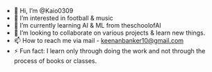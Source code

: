 - 👋 Hi, I’m @Kaio0309
- 👀 I’m interested in football & music
- 🌱 I’m currently learning AI & ML from theschoolofAI
- 💞️ I’m looking to collaborate on various projects & learn new things.
- 📫 How to reach me via mail - keenanbanker10@gmail.com
- ⚡ Fun fact: I learn only through doing the work and not through the process of books or classes.

<!---
Kaio0309/Kaio0309 is a ✨ special ✨ repository because its `README.md` (this file) appears on your GitHub profile.
You can click the Preview link to take a look at your changes.
--->
